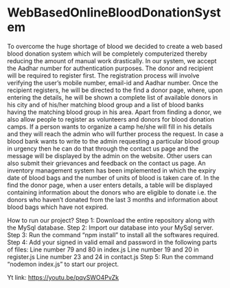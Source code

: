 # WebBasedOnlineBloodDonationSystem


To overcome the huge shortage of blood we decided to create a web based blood
donation system which will be completely computerized thereby reducing the amount of
manual work drastically.
In our system, we accept the Aadhar number for authentication purposes. The donor
and recipient will be required to register first. The registration process will involve
verifying the user’s mobile number, email-id and Aadhar number. Once the recipient
registers, he will be directed to the find a donor page, where, upon entering the details,
he will be shown a complete list of available donors in his city and of his/her matching
blood group and a list of blood banks having the matching blood group in his area.
Apart from finding a donor, we also allow people to register as volunteers and donors
for blood donation camps. If a person wants to organize a camp he/she will fill in his
details and they will reach the admin who will further process the request.
In case a blood bank wants to write to the admin requesting a particular blood group in
urgency then he can do that through the contact us page and the message will be
displayed by the admin on the website. Other users can also submit their grievances
and feedback on the contact us page.
An inventory management system has been implemented in which the expiry date of
blood bags and the number of units of blood is taken care of.
In the find the donor page, when a user enters details, a table will be displayed
containing information about the donors who are eligible to donate i.e. the donors who
haven’t donated from the last 3 months and information about blood bags which have
not expired.


How to run our project?
Step 1: Download the entire repository along with the MySql database.
Step 2: Import our database into your MySql server.
Step 3: Run the command “npm install” to install all the softwares required.
Step 4: Add your signed in valid email and password in the following parts of files:
        Line number 79 and 80 in index.js
        Line number 19 and 20 in register.js
        Line number 23 and 24 in contact.js
Step 5: Run the command “nodemon index.js” to start our project.


Yt link: https://youtu.be/pqvSWO4PvZk
